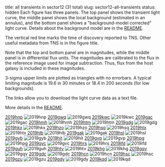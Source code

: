 title: all transients in sector12 (31 total)
slug: sector12-all-transients
status: hidden
  Each figure has three panels.  The top panel shows the transient light curve, the middle panel shows the local background (estimated in an annulus), and the bottom panel shows a "background-model corrected" light curve. Details about the background model are in the [README]({filename}../README/README.md). 
 
 The vertical red line marks the time of discovery reported to TNS. Other useful metadata from TNS is in the figure title.

 Note that the top and bottom panel are in magnitudes, while the middle panel is in differential flux units. The magnitudes are calibrated to the flux in the reference image used for image subtraction. Thus, flux from the host galaxy is included in these magnitudes. 

  3-sigma upper limits are plotted as triangles with no errorbars. A typical limiting magnitude is 19.6 in 30 minutes or 18.4 in 200 seconds (for low backgrounds).

The links allow you to download the light curve data as a text file. 

More details in the [README]({filename}../README/README.md).


[2019hnp]({static}../../light_curves/sector12/lc_2019hnp_cleaned)
![2019hnp]({static}../../images/sector12/lc_2019hnp_cleaned.png)
[2019gwq]({static}../../light_curves/sector12/lc_2019gwq_cleaned)
![2019gwq]({static}../../images/sector12/lc_2019gwq_cleaned.png)
[2019kwc]({static}../../light_curves/sector12/lc_2019kwc_cleaned)
![2019kwc]({static}../../images/sector12/lc_2019kwc_cleaned.png)
[2019gac]({static}../../light_curves/sector12/lc_2019gac_cleaned)
![2019gac]({static}../../images/sector12/lc_2019gac_cleaned.png)
[2019hmh]({static}../../light_curves/sector12/lc_2019hmh_cleaned)
![2019hmh]({static}../../images/sector12/lc_2019hmh_cleaned.png)
[2019htm]({static}../../light_curves/sector12/lc_2019htm_cleaned)
![2019htm]({static}../../images/sector12/lc_2019htm_cleaned.png)
[2019gdg]({static}../../light_curves/sector12/lc_2019gdg_cleaned)
![2019gdg]({static}../../images/sector12/lc_2019gdg_cleaned.png)
[2019hkx]({static}../../light_curves/sector12/lc_2019hkx_cleaned)
![2019hkx]({static}../../images/sector12/lc_2019hkx_cleaned.png)
[2019hzo]({static}../../light_curves/sector12/lc_2019hzo_cleaned)
![2019hzo]({static}../../images/sector12/lc_2019hzo_cleaned.png)
[2019hsq]({static}../../light_curves/sector12/lc_2019hsq_cleaned)
![2019hsq]({static}../../images/sector12/lc_2019hsq_cleaned.png)
[2019htx]({static}../../light_curves/sector12/lc_2019htx_cleaned)
![2019htx]({static}../../images/sector12/lc_2019htx_cleaned.png)
[2019hlb]({static}../../light_curves/sector12/lc_2019hlb_cleaned)
![2019hlb]({static}../../images/sector12/lc_2019hlb_cleaned.png)
[2019gak]({static}../../light_curves/sector12/lc_2019gak_cleaned)
![2019gak]({static}../../images/sector12/lc_2019gak_cleaned.png)
[2019hsl]({static}../../light_curves/sector12/lc_2019hsl_cleaned)
![2019hsl]({static}../../images/sector12/lc_2019hsl_cleaned.png)
[2019gyb]({static}../../light_curves/sector12/lc_2019gyb_cleaned)
![2019gyb]({static}../../images/sector12/lc_2019gyb_cleaned.png)
[2019hit]({static}../../light_curves/sector12/lc_2019hit_cleaned)
![2019hit]({static}../../images/sector12/lc_2019hit_cleaned.png)
[2019gvp]({static}../../light_curves/sector12/lc_2019gvp_cleaned)
![2019gvp]({static}../../images/sector12/lc_2019gvp_cleaned.png)
[2019hpg]({static}../../light_curves/sector12/lc_2019hpg_cleaned)
![2019hpg]({static}../../images/sector12/lc_2019hpg_cleaned.png)
[2019gvc]({static}../../light_curves/sector12/lc_2019gvc_cleaned)
![2019gvc]({static}../../images/sector12/lc_2019gvc_cleaned.png)
[2019hrs]({static}../../light_curves/sector12/lc_2019hrs_cleaned)
![2019hrs]({static}../../images/sector12/lc_2019hrs_cleaned.png)
[2019ifd]({static}../../light_curves/sector12/lc_2019ifd_cleaned)
![2019ifd]({static}../../images/sector12/lc_2019ifd_cleaned.png)
[2019guh]({static}../../light_curves/sector12/lc_2019guh_cleaned)
![2019guh]({static}../../images/sector12/lc_2019guh_cleaned.png)
[2019htv]({static}../../light_curves/sector12/lc_2019htv_cleaned)
![2019htv]({static}../../images/sector12/lc_2019htv_cleaned.png)
[2019khg]({static}../../light_curves/sector12/lc_2019khg_cleaned)
![2019khg]({static}../../images/sector12/lc_2019khg_cleaned.png)
[2019gqv]({static}../../light_curves/sector12/lc_2019gqv_cleaned)
![2019gqv]({static}../../images/sector12/lc_2019gqv_cleaned.png)
[2019gdc]({static}../../light_curves/sector12/lc_2019gdc_cleaned)
![2019gdc]({static}../../images/sector12/lc_2019gdc_cleaned.png)
[2019hcn]({static}../../light_curves/sector12/lc_2019hcn_cleaned)
![2019hcn]({static}../../images/sector12/lc_2019hcn_cleaned.png)
[2019hsc]({static}../../light_curves/sector12/lc_2019hsc_cleaned)
![2019hsc]({static}../../images/sector12/lc_2019hsc_cleaned.png)
[2019gzu]({static}../../light_curves/sector12/lc_2019gzu_cleaned)
![2019gzu]({static}../../images/sector12/lc_2019gzu_cleaned.png)
[2019gdy]({static}../../light_curves/sector12/lc_2019gdy_cleaned)
![2019gdy]({static}../../images/sector12/lc_2019gdy_cleaned.png)
[2019kqd]({static}../../light_curves/sector12/lc_2019kqd_cleaned)
![2019kqd]({static}../../images/sector12/lc_2019kqd_cleaned.png)
